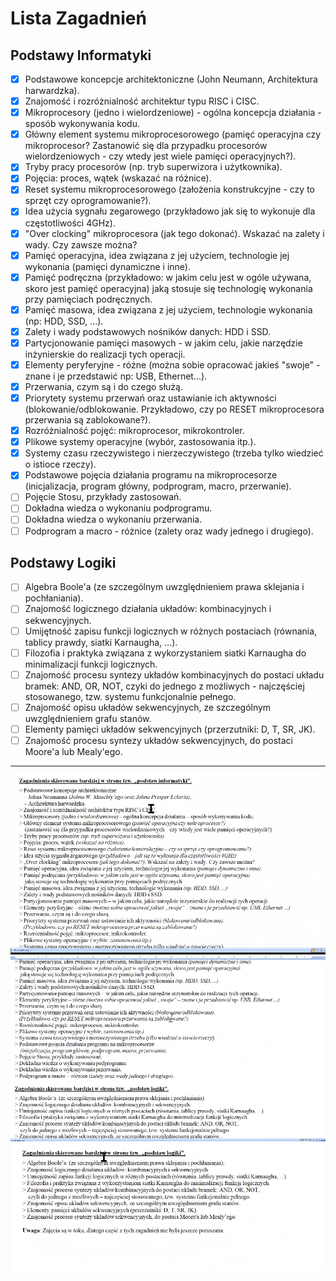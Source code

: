 # **Lista Zagadnień**

## **Podstawy Informatyki**

-   [x] Podstawowe koncepcje architektoniczne (John Neumann, Architektura harwardzka).
-   [x] Znajomość i rozróżnialność architektur typu RISC i CISC.
-   [x] Mikroprocesory (jedno i wielordzeniowe) - ogólna koncepcja działania - sposób wykonywania kodu.
-   [x] Główny element systemu mikroprocesorowego (pamięć operacyjna czy mikroprocesor? Zastanowić się dla przypadku procesorów wielordzeniowych - czy wtedy jest wiele pamięci operacyjnych?).
-   [x] Tryby pracy procesorów (np. tryb superwizora i użytkownika).
-   [x] Pojęcia: proces, wątek (wskazać na różnice).
-   [x] Reset systemu mikroprocesorowego (założenia konstrukcyjne - czy to sprzęt czy oprogramowanie?).
-   [x] Idea użycia sygnału zegarowego (przykładowo jak się to wykonuje dla częstotliwości 4GHz).
-   [x] "Over clocking" mikroprocesora (jak tego dokonać). Wskazać na zalety i wady. Czy zawsze można?
-   [x] Pamięć operacyjna, idea związana z jej użyciem, technologie jej wykonania (pamięci dynamiczne i inne).
-   [x] Pamięć podręczna (przykładowo: w jakim celu jest w ogóle używana, skoro jest pamięć operacyjna) jaką stosuje się technologię wykonania przy pamięciach podręcznych.
-   [x] Pamięć masowa, idea związana z jej użyciem, technologie wykonania (np: HDD, SSD, ...).
-   [x] Zalety i wady podstawowych nośników danych: HDD i SSD.
-   [x] Partycjonowanie pamięci masowych - w jakim celu, jakie narzędzie inżynierskie do realizacji tych operacji.
-   [x] Elementy peryferyjne - różne (można sobie opracować jakieś "swoje" - znane i je przedstawić np: USB, Ethernet...).
-   [x] Przerwania, czym są i do czego służą.
-   [x] Priorytety systemu przerwań oraz ustawianie ich aktywności (blokowanie/odblokowanie. Przykładowo, czy po RESET mikroprocesora przerwania są zablokowane?).
-   [x] Rozróżnialność pojęć: mikroprocesor, mikrokontroler.
-   [x] Plikowe systemy operacyjne (wybór, zastosowania itp.).
-   [x] Systemy czasu rzeczywistego i nierzeczywistego (trzeba tylko wiedzieć o istioce rzeczy).
-   [x] Podstawowe pojęcia działania programu na mikroprocesorze (inicjalizacja, program główny, podprogram, macro, przerwanie).
-   [ ] Pojęcie Stosu, przykłady zastosowań.
-   [ ] Dokładna wiedza o wykonaniu podprogramu.
-   [ ] Dokładna wiedza o wykonaniu przerwania.
-   [ ] Podprogram a macro - różnice (zalety oraz wady jednego i drugiego).

## **Podstawy Logiki**

-   [ ] Algebra Boole'a (ze szczególnym uwzględnieniem prawa sklejania i pochłaniania).
-   [ ] Znajomość logicznego działania układów: kombinacyjnych i sekwencyjnych.
-   [ ] Umijętność zapisu funkcji logicznych w różnych postaciach (równania, tablicy prawdy, siatki Karnaugha, ...).
-   [ ] Filozofia i praktyka związana z wykorzystaniem siatki Karnaugha do minimalizacji funkcji logicznych.
-   [ ] Znajomość procesu syntezy układów kombinacyjnych do postaci układu bramek: AND, OR, NOT, czyki do jednego z możliwych - najczęściej stosowanego, tzw. systemu funkcjonalnie pełnego.
-   [ ] Znajomość opisu układów sekwencyjnych, ze szczególnym uwzględnieniem grafu stanów.
-   [ ] Elementy pamięci układów sekwencyjnych (przerzutniki: D, T, SR, JK).
-   [ ] Znajomość procesu syntezy układów sekwencyjnych, do postaci Moore'a lub Mealy'ego.

---

![part one](./part-1.png)
![part two](./part-2.png)
![part three](./part-3.png)
